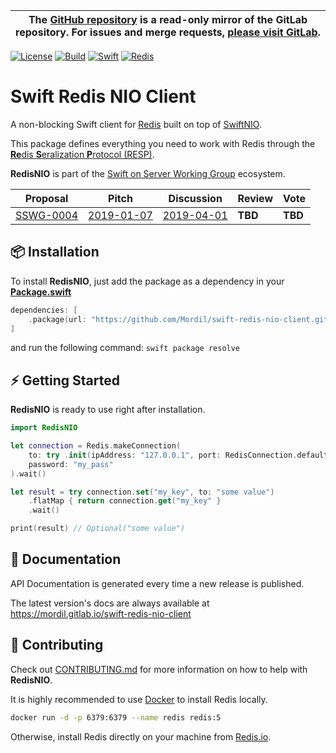 | The [GitHub repository](https://github.com/Mordil/swift-redis-nio-client) is a **read-only** mirror of the GitLab repository. For issues and merge requests, [please visit GitLab](https://gitlab.com/mordil/swift-redis-nio-client). |
|---|

[![License](https://img.shields.io/badge/License-Apache%202.0-yellow.svg)](./LICENSE.txt)
[![Build](https://gitlab.com/Mordil/swift-redis-nio-client/badges/master/pipeline.svg)](https://gitlab.com/Mordil/swift-redis-nio-client/pipelines)
[![Swift](https://img.shields.io/badge/Swift-5.0-brightgreen.svg?colorA=orange&colorB=4E4E4E)](https://swift.org)
[![Redis](https://img.shields.io/badge/Redis-5-brightgreen.svg?colorA=red&colorB=4E4E4E)](https://redis.io/download)

# Swift Redis NIO Client

A non-blocking Swift client for [Redis](https://redis.io/) built on top of [SwiftNIO](https://github.com/apple/swift-nio).

This package defines everything you need to work with Redis through the [**Re**dis **S**eralization **P**rotocol (RESP)](https://redis.io/topics/protocol).

**RedisNIO** is part of the [Swift on Server Working Group](https://github.com/swift-server/sswg) ecosystem.

| Proposal | Pitch | Discussion | Review | Vote |
|----------|-------|------------|--------|------|
| [SSWG-0004](https://github.com/swift-server/sswg/blob/master/proposals/0004-nio-redis.md) | [2019-01-07](https://forums.swift.org/t/swiftnio-redis-client/19325) | [2019-04-01](https://forums.swift.org/t/discussion-nioredis-nio-based-redis-driver/22455) | **TBD** | **TBD** |

## :package: Installation

To install **RedisNIO**, just add the package as a dependency in your [**Package.swift**](https://github.com/apple/swift-package-manager/blob/master/Documentation/PackageDescriptionV4.md#dependencies)

```swift
dependencies: [
    .package(url: "https://github.com/Mordil/swift-redis-nio-client.git", from: "1.0.0-alpha.1")
]
```

and run the following command: `swift package resolve`

## :zap: Getting Started

**RedisNIO** is ready to use right after installation.

```swift
import RedisNIO

let connection = Redis.makeConnection(
    to: try .init(ipAddress: "127.0.0.1", port: RedisConnection.defaultPort),
    password: "my_pass"
).wait()

let result = try connection.set("my_key", to: "some value")
    .flatMap { return connection.get("my_key" }
    .wait()

print(result) // Optional("some value")
```

## :closed_book: Documentation

API Documentation is generated every time a new release is published.

The latest version's docs are always available at https://mordil.gitlab.io/swift-redis-nio-client

## :construction: Contributing

Check out [CONTRIBUTING.md](CONTRIBUTING.md) for more information on how to help with **RedisNIO**.

It is highly recommended to use [Docker](https://docker.com) to install Redis locally.

```bash
docker run -d -p 6379:6379 --name redis redis:5
```

Otherwise, install Redis directly on your machine from [Redis.io](https://redis.io/download).
